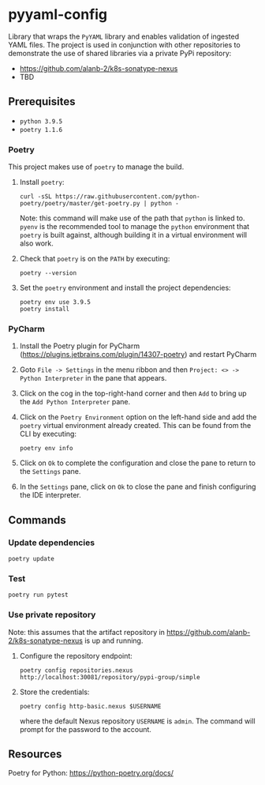 # pyyaml-config

Library that wraps the `PyYAML` library and enables validation of ingested YAML files.  The project is used in conjunction
with other repositories to demonstrate the use of shared libraries via a private PyPi repository: 

* https://github.com/alanb-2/k8s-sonatype-nexus
* TBD

## Prerequisites

* `python 3.9.5`
* `poetry 1.1.6`

### Poetry

This project makes use of `poetry` to manage the build.  

1.  Install `poetry`: 
    ```shell
    curl -sSL https://raw.githubusercontent.com/python-poetry/poetry/master/get-poetry.py | python - 
    ```
    Note: this command will make use of the path that `python` is linked to.  `pyenv` is the recommended tool to manage
    the `python` environment that `poetry` is built against, although building it in a virtual environment will also work.
    
2.  Check that `poetry` is on the `PATH` by executing:
    ```shell
    poetry --version
    ```
    
3.  Set the `poetry` environment and install the project dependencies:
    ```shell
    poetry env use 3.9.5
    poetry install
    ```

### PyCharm

1.  Install the Poetry plugin for PyCharm (https://plugins.jetbrains.com/plugin/14307-poetry) and restart PyCharm

2.  Goto `File -> Settings` in the menu ribbon and then `Project: <> -> Python Interpreter` in the pane that appears.

3.  Click on the cog in the top-right-hand corner and then `Add` to bring up the `Add Python Interpreter` pane.

4.  Click on the `Poetry Environment` option on the left-hand side and add the `poetry` virtual environment already created.
    This can be found from the CLI by executing:
    ```shell
    poetry env info
    ```
    
5.  Click on `Ok` to complete the configuration and close the pane to return to the `Settings` pane.
6.  In the `Settings` pane, click on `Ok` to close the pane and finish configuring the IDE interpreter.
    
## Commands

### Update dependencies

```shell
poetry update
```

### Test

```shell
poetry run pytest
```

### Use private repository

Note: this assumes that the artifact repository in https://github.com/alanb-2/k8s-sonatype-nexus is up and running.

1.  Configure the repository endpoint:
    ```shell
    poetry config repositories.nexus http://localhost:30081/repository/pypi-group/simple
    ```

2.  Store the credentials:
    ```shell
    poetry config http-basic.nexus $USERNAME
    ```
    where the default Nexus repository `USERNAME` is `admin`.  The command will prompt for the password to the account.

## Resources

Poetry for Python: https://python-poetry.org/docs/
